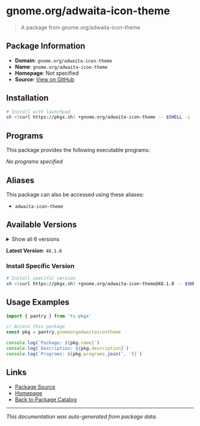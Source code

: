 # gnome.org/adwaita-icon-theme

> A package from gnome.org/adwaita-icon-theme

## Package Information

- **Domain**: `gnome.org/adwaita-icon-theme`
- **Name**: `gnome.org/adwaita-icon-theme`
- **Homepage**: Not specified
- **Source**: [View on GitHub](https://github.com/pkgxdev/pantry/tree/main/projects/gnome.org/adwaita-icon-theme/package.yml)

## Installation

```bash
# Install with launchpad
sh <(curl https://pkgx.sh) +gnome.org/adwaita-icon-theme -- $SHELL -i
```

## Programs

This package provides the following executable programs:

*No programs specified*

## Aliases

This package can also be accessed using these aliases:

- `adwaita-icon-theme`

## Available Versions

<details>
<summary>Show all 6 versions</summary>

- `48.1.0`, `48.0.0`, `47.0.0`, `46.2.0`, `46.0.0`
- `45.0.0`

</details>

**Latest Version**: `48.1.0`

### Install Specific Version

```bash
# Install specific version
sh <(curl https://pkgx.sh) +gnome.org/adwaita-icon-theme@48.1.0 -- $SHELL -i
```

## Usage Examples

```typescript
import { pantry } from 'ts-pkgx'

// Access this package
const pkg = pantry.gnomeorgadwaitaicontheme

console.log(`Package: ${pkg.name}`)
console.log(`Description: ${pkg.description}`)
console.log(`Programs: ${pkg.programs.join(', ')}`)
```

## Links

- [Package Source](https://github.com/pkgxdev/pantry/tree/main/projects/gnome.org/adwaita-icon-theme/package.yml)
- [Homepage](#)
- [Back to Package Catalog](../package-catalog.md)

---

*This documentation was auto-generated from package data.*
